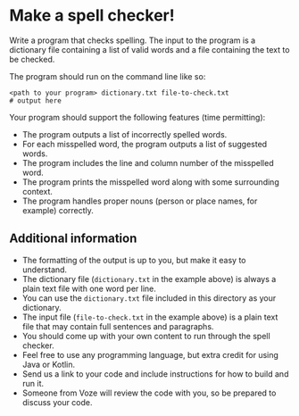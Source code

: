 # Make a spell checker!

Write a program that checks spelling. The input to the program is a dictionary file containing a list of valid words and a file containing the text to be checked.

The program should run on the command line like so:

```text
<path to your program> dictionary.txt file-to-check.txt
# output here
```

Your program should support the following features (time permitting):

- The program outputs a list of incorrectly spelled words.
- For each misspelled word, the program outputs a list of suggested words.
- The program includes the line and column number of the misspelled word.
- The program prints the misspelled word along with some surrounding context.
- The program handles proper nouns (person or place names, for example) correctly.


## Additional information

- The formatting of the output is up to you, but make it easy to understand.
- The dictionary file (`dictionary.txt` in the example above) is always a plain text file with one word per line.
- You can use the `dictionary.txt` file included in this directory as your dictionary.
- The input file (`file-to-check.txt` in the example above) is a plain text file that may contain full sentences and paragraphs.
- You should come up with your own content to run through the spell checker.
- Feel free to use any programming language, but extra credit for using Java or Kotlin.
- Send us a link to your code and include instructions for how to build and run it.
- Someone from Voze will review the code with you, so be prepared to discuss your code.
